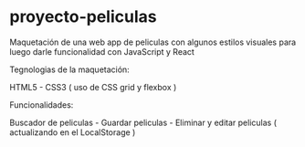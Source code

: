 # proyecto-peliculas

Maquetación de una web app de peliculas con algunos estilos visuales para luego darle funcionalidad con JavaScript y React

Tegnologias de la maquetación:

HTML5 - CSS3 ( uso de CSS grid y flexbox )

Funcionalidades:

Buscador de peliculas - Guardar peliculas - Eliminar y editar peliculas ( actualizando en el LocalStorage )
